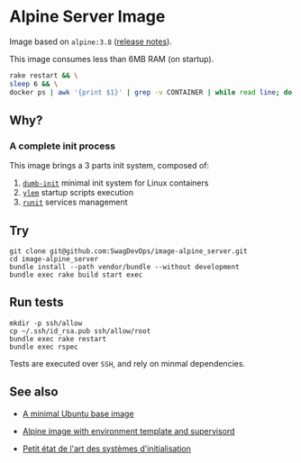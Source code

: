 # Alpine Server Image

Image based on ``alpine:3.8`` ([release notes][release:2018-06-26]).

This image consumes less than 6MB RAM (on startup).

```sh
rake restart && \
sleep 6 && \
docker ps | awk '{print $1}' | grep -v CONTAINER | while read line; do docker ps | grep $line | awk '{printf $NF" "}' && echo "scale=2; $(cat /sys/fs/cgroup/memory/docker/$line*/memory.usage_in_bytes)/1024/1024" | bc -l; done | sort | column -t
```

## Why?

### A complete init process

This image brings a 3 parts init system, composed of:

1. [``dumb-init``][dumb-init] minimal init system for Linux containers
2. [``ylem``][ylem] startup scripts execution
2. [``runit``][runit] services management

## Try

```
git clone git@github.com:SwagDevOps/image-alpine_server.git
cd image-alpine_server
bundle install --path vendor/bundle --without development
bundle exec rake build start exec
```

## Run tests

```
mkdir -p ssh/allow
cp ~/.ssh/id_rsa.pub ssh/allow/root
bundle exec rake restart
bundle exec rspec
```

Tests are executed over ``SSH``, and rely on minmal dependencies.

## See also

* [A minimal Ubuntu base image][phusion/baseimage-docker]
* [Alpine image with environment template and supervisord][qenv/alpine-base]

* [Petit état de l'art des systèmes d'initialisation][linuxfr:petit-etat-de-l-art]

[release:2018-06-26]: https://alpinelinux.org/posts/Alpine-3.8.0-released.html
[dumb-init]: https://github.com/Yelp/dumb-init
[ylem]: https://github.com/SwagDevOps/ylem
[runit]: http://smarden.org/runit/
[phusion/baseimage-docker]: https://github.com/phusion/baseimage-docker
[qenv/alpine-base]: https://github.com/qenv/alpine-base
[linuxfr:petit-etat-de-l-art]: https://linuxfr.org/news/petit-etat-de-l-art-des-systemes-d-initialisation-1

